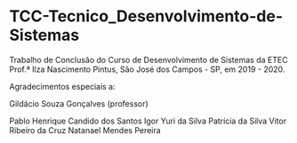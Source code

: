 # TCC-Tecnico_Desenvolvimento-de-Sistemas

Trabalho de Conclusão do Curso de Desenvolvimento de Sistemas da 
ETEC Prof.ª Ilza Nascimento Pintus, São José dos Campos - SP, em 2019 - 2020. 


Agradecimentos especiais a:

Gildácio Souza Gonçalves (professor)

Pablo Henrique Candido dos Santos
Igor Yuri da Silva
Patrícia da Silva
Vitor Ribeiro da Cruz
Natanael Mendes Pereira
